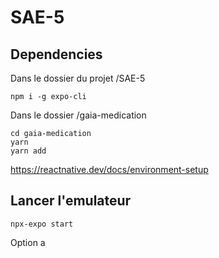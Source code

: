 # SAE-5

## Dependencies
Dans le dossier du projet /SAE-5
```
npm i -g expo-cli
```
Dans le dossier /gaia-medication
```
cd gaia-medication
yarn
yarn add
```

https://reactnative.dev/docs/environment-setup


## Lancer l'emulateur
```
npx-expo start
```
Option a
